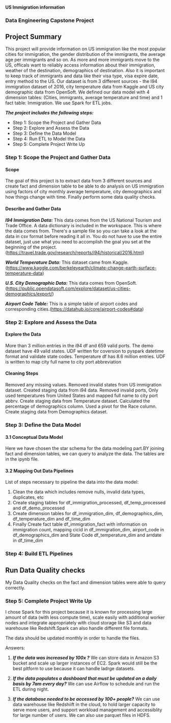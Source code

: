 ####  US Immigration information

### Data Engineering Capstone Project

## Project Summary

This project will provide information on US immigration like the most popular cities for immigration, the gender distribution of the immigrants, the average age per immigrants and so on. As more and more immigrants move to the US, officals want to reliably access information about their immigration, weather of the destination, demographics of destination. Also it is important to keep track of immigrants and data like their visa type, visa expire date, entry method to the US. Our dataset is from 3 different sources - the I94 immigration dataset of 2016, city temperature data from Kaggle and US city demographic data from OpenSoft. We defined our data model with 4 dimension tables: (Cities, immigrants, average temperature and time) and 1 fact table: Immigration. We use Spark for ETL jobs.

***The project includes the following steps:***
* Step 1: Scope the Project and Gather Data
* Step 2: Explore and Assess the Data
* Step 3: Define the Data Model
* Step 4: Run ETL to Model the Data
* Step 5: Complete Project Write Up

### Step 1: Scope the Project and Gather Data

#### Scope 
The goal of this project is to extract data from 3 different sources and create fact and dimension table to be able to do analysis on US immigration using factors of city monthly average temperature, city demographics and how things change with time. Finally perform some data quality checks.

#### Describe and Gather Data 
***I94 Immigration Data:*** This data comes from the US National Tourism and Trade Office. A data dictionary is included in the workspace. This is where the data comes from. There's a sample file so you can take a look at the data in csv format before reading it all in. You do not have to use the entire dataset, just use what you need to accomplish the goal you set at the beginning of the project.(https://travel.trade.gov/research/reports/i94/historical/2016.html)

***World Temperature Data:*** This dataset came from Kaggle. (https://www.kaggle.com/berkeleyearth/climate-change-earth-surface-temperature-data)

***U.S. City Demographic Data:*** This data comes from OpenSoft. (https://public.opendatasoft.com/explore/dataset/us-cities-demographics/export/)

***Airport Code Table:*** This is a simple table of airport codes and corresponding cities.(https://datahub.io/core/airport-codes#data)


### Step 2: Explore and Assess the Data

#### Explore the Data 
More than 3 million entries in the i94 df and 659 valid ports. The demo dataset have 49 valid states. UDF written for coversion to pyspark datetime format and validate state codes.
Temperature df has 8.6 million entries. UDF is written to map city full name to city port abbreviation


#### Cleaning Steps
Removed any missing values. Removed invalid states from US immigration dataset. Created staging data from i94 data.
Removed invalid ports, Only used temperatures from United States and mapped full name to city port abbrv. Create staging data from Temperature dataset.
Calculated the percentage of demographics column. Used a pivot for the Race column. Create staging data from Demographics dataset.


### Step 3: Define the Data Model
#### 3.1 Conceptual Data Model
Here we have chosen the star schema for the data modeling part.BY joining fact and dimension tables, we can query to analyze the data. The tables are in the ipynb file.

#### 3.2 Mapping Out Data Pipelines
List of steps necessary to pipeline the data into the data model:

1. Clean the data which includes remove nulls, invalid data types, duplicates, etc
2. Create staging tables for df_immigration_processed, df_temp_processed and df_demo_processed
3. Create dimension tables for df_immigration_dim, df_demographics_dim, df_temperature_dim and df_time_dim
4. Finally Create fact table df_immigration_fact with information on immigration count, mapping cicid in df_immigration_dim, airport_code in df_demographics_dim and State Code df_temperature_dim and arrdate in df_time_dim

### Step 4: Build ETL Pipelines 
## Run Data Quality checks
 My Data Quality checks on the fact and dimension tables were able to query correctly.
 
### Step 5: Complete Project Write Up

I chose Spark for this project because it is known for processing large amount of data (with less compute time), scale easily with additional worker nodes and integrate appropriately with cloud storage like S3 and data warehouse like Redshift.Spark can also handle different file formats.

The data should be updated monthly in order to handle the files.

Answers:

1. ***If the data was increased by 100x ?***  We can store data in Amazon S3 bucket and scale up larger instances of EC2. Spark would still be the best pltform to use because it can handle ladrge datasets.

2. ***If the data populates a dashboard that must be updated on a daily basis by 7am every day?***  We can use Airflow to schedule and run the ETL during night.

3. ***If the database needed to be accessed by 100+ people?***  We can use data warehouse like Redshiift in the cloud, to hold larger capacity to serve more users, and support workload management and accessiblity for large number of users. We can also use parquet files in HDFS.

